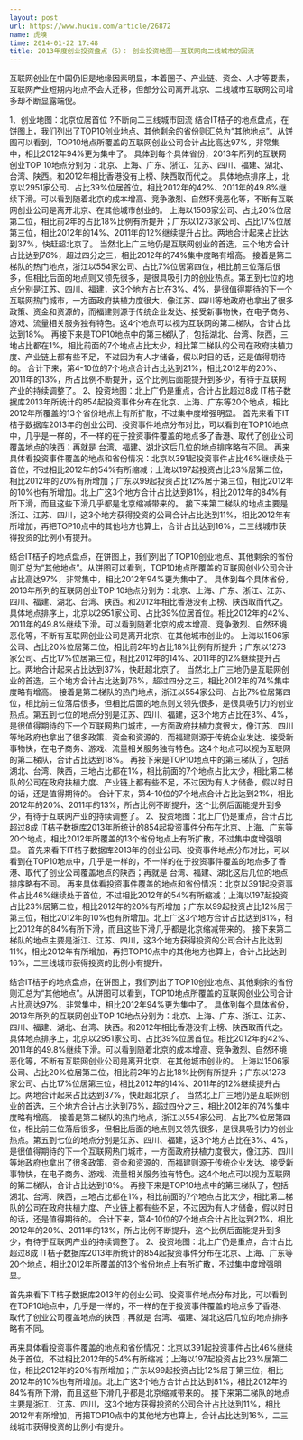 ```yaml
---
layout: post
url: https://www.huxiu.com/article/26872
name: 虎嗅
time: 2014-01-22 17:48
title: 2013年度创业投资盘点（5）： 创业投资地图——互联网向二线城市的回流
---
```

互联网创业在中国仍旧是地缘因素明显，本着圈子、产业链、资金、人才等要素，互联网产业短期内地点不会大迁移，但部分公司离开北京、二线城市互联网公司增多却不断显露端倪。

1、创业地图：北京位居首位 ?不断向二三线城市回流 结合IT桔子的地点盘点，在饼图上，我们列出了TOP10创业地点、其他剩余的省份则汇总为“其他地点”。从饼图可以看到，TOP10地点所覆盖的互联网创业公司合计占比高达97%，非常集中，相比2012年94%更为集中了。 具体到每个具体省份，2013年所列的互联网创业TOP 10地点分别为：北京、上海、广东、浙江、江苏、四川、福建、湖北、台湾、陕西。和2012年相比香港没有上榜、陕西取而代之。 具体地点排序上，北京以2951家公司、占比39%位居首位。相比2012年的42%、2011年的49.8%继续下滑。可以看到随着北京的成本增高、竞争激烈、自然环境恶化等，不断有互联网创业公司是离开北京、在其他城市创业的。 上海以1506家公司、占比20%位居第二位，相比前2年的占比18%比例有所提升；广东以1273家公司、占比17%位居第三位，相比2012年的14%、2011年的12%继续提升占比。两地合计起来占比达到37%，快赶超北京了。 当然北上广三地仍是互联网创业的首选，三个地方合计占比达到76%，超过四分之三，相比2012年的74%集中度略有增高。 接着是第二梯队的热门地点，浙江以554家公司、占比7%位居第四位，相比前三位落后很多，但相比后面的地点则又领先很多，是很具吸引力的创业热点。第五到七位的地点分别是江苏、四川、福建，这3个地方占比在3%、4%，是很值得期待的下一个互联网热门城市，一方面政府扶植力度很大，像江苏、四川等地政府也拿出了很多政策、资金和资源的，而福建则源于传统企业发达、接受新事物快，在电子商务、游戏、流量相关服务独有特色。这4个地点可以视为互联网的第二梯队，合计占比达到18%。 再接下来是TOP10地点中的第三梯队了，包括湖北、台湾、陕西，三地占比都在1%，相比前面的7个地点占比太少，相比第二梯队的公司在政府扶植力度、产业链上都有些不足，不过因为有人才储备，假以时日的话，还是值得期待的。 合计下来，第4-10位的7个地点合计占比达到21%，相比2012年的20%、2011年的13%，所占比例不断提升，这个比例后面能提升到多少，有待于互联网产业的持续调整了。 2、投资地图：北上广仍是重点，合计占比超过8成 IT桔子数据库2013年所统计的854起投资事件分布在北京、上海、广东等20个地点，相比2012年所覆盖的13个省份地点上有所扩散，不过集中度增强明显。 首先来看下IT桔子数据库2013年的创业公司、投资事件地点分布对比，可以看到在TOP10地点中，几乎是一样的，不一样的在于投资事件覆盖的地点多了香港、取代了创业公司覆盖地点的陕西；再就是 台湾、福建、湖北这后几位的地点排序略有不同。 再来具体看投资事件覆盖的地点和省份情况：北京以391起投资事件占比46%继续处于首位，不过相比2012年的54%有所缩减；上海以197起投资占比23%居第二位，相比2012年的20%有所增加；广东以99起投资占比12%居于第三位，相比2012年的10%也有所增加。北上广这3个地方合计占比达到81%，相比2012年的84%有所下滑，而且这些下滑几乎都是北京缩减带来的。 接下来第二梯队的地点主要是浙江、江苏、四川，这3个地方获得投资的公司合计占比达到11%，相比2012年有所增加，再把TOP10点中的其他地方也算上，合计占比达到16%，二三线城市获得投资的比例小有提升。

结合IT桔子的地点盘点，在饼图上，我们列出了TOP10创业地点、其他剩余的省份则汇总为“其他地点”。从饼图可以看到，TOP10地点所覆盖的互联网创业公司合计占比高达97%，非常集中，相比2012年94%更为集中了。 具体到每个具体省份，2013年所列的互联网创业TOP 10地点分别为：北京、上海、广东、浙江、江苏、四川、福建、湖北、台湾、陕西。和2012年相比香港没有上榜、陕西取而代之。 具体地点排序上，北京以2951家公司、占比39%位居首位。相比2012年的42%、2011年的49.8%继续下滑。可以看到随着北京的成本增高、竞争激烈、自然环境恶化等，不断有互联网创业公司是离开北京、在其他城市创业的。 上海以1506家公司、占比20%位居第二位，相比前2年的占比18%比例有所提升；广东以1273家公司、占比17%位居第三位，相比2012年的14%、2011年的12%继续提升占比。两地合计起来占比达到37%，快赶超北京了。 当然北上广三地仍是互联网创业的首选，三个地方合计占比达到76%，超过四分之三，相比2012年的74%集中度略有增高。 接着是第二梯队的热门地点，浙江以554家公司、占比7%位居第四位，相比前三位落后很多，但相比后面的地点则又领先很多，是很具吸引力的创业热点。第五到七位的地点分别是江苏、四川、福建，这3个地方占比在3%、4%，是很值得期待的下一个互联网热门城市，一方面政府扶植力度很大，像江苏、四川等地政府也拿出了很多政策、资金和资源的，而福建则源于传统企业发达、接受新事物快，在电子商务、游戏、流量相关服务独有特色。这4个地点可以视为互联网的第二梯队，合计占比达到18%。 再接下来是TOP10地点中的第三梯队了，包括湖北、台湾、陕西，三地占比都在1%，相比前面的7个地点占比太少，相比第二梯队的公司在政府扶植力度、产业链上都有些不足，不过因为有人才储备，假以时日的话，还是值得期待的。 合计下来，第4-10位的7个地点合计占比达到21%，相比2012年的20%、2011年的13%，所占比例不断提升，这个比例后面能提升到多少，有待于互联网产业的持续调整了。 2、投资地图：北上广仍是重点，合计占比超过8成 IT桔子数据库2013年所统计的854起投资事件分布在北京、上海、广东等20个地点，相比2012年所覆盖的13个省份地点上有所扩散，不过集中度增强明显。 首先来看下IT桔子数据库2013年的创业公司、投资事件地点分布对比，可以看到在TOP10地点中，几乎是一样的，不一样的在于投资事件覆盖的地点多了香港、取代了创业公司覆盖地点的陕西；再就是 台湾、福建、湖北这后几位的地点排序略有不同。 再来具体看投资事件覆盖的地点和省份情况：北京以391起投资事件占比46%继续处于首位，不过相比2012年的54%有所缩减；上海以197起投资占比23%居第二位，相比2012年的20%有所增加；广东以99起投资占比12%居于第三位，相比2012年的10%也有所增加。北上广这3个地方合计占比达到81%，相比2012年的84%有所下滑，而且这些下滑几乎都是北京缩减带来的。 接下来第二梯队的地点主要是浙江、江苏、四川，这3个地方获得投资的公司合计占比达到11%，相比2012年有所增加，再把TOP10点中的其他地方也算上，合计占比达到16%，二三线城市获得投资的比例小有提升。

结合IT桔子的地点盘点，在饼图上，我们列出了TOP10创业地点、其他剩余的省份则汇总为“其他地点”。从饼图可以看到，TOP10地点所覆盖的互联网创业公司合计占比高达97%，非常集中，相比2012年94%更为集中了。 具体到每个具体省份，2013年所列的互联网创业TOP 10地点分别为：北京、上海、广东、浙江、江苏、四川、福建、湖北、台湾、陕西。和2012年相比香港没有上榜、陕西取而代之。 具体地点排序上，北京以2951家公司、占比39%位居首位。相比2012年的42%、2011年的49.8%继续下滑。可以看到随着北京的成本增高、竞争激烈、自然环境恶化等，不断有互联网创业公司是离开北京、在其他城市创业的。 上海以1506家公司、占比20%位居第二位，相比前2年的占比18%比例有所提升；广东以1273家公司、占比17%位居第三位，相比2012年的14%、2011年的12%继续提升占比。两地合计起来占比达到37%，快赶超北京了。 当然北上广三地仍是互联网创业的首选，三个地方合计占比达到76%，超过四分之三，相比2012年的74%集中度略有增高。 接着是第二梯队的热门地点，浙江以554家公司、占比7%位居第四位，相比前三位落后很多，但相比后面的地点则又领先很多，是很具吸引力的创业热点。第五到七位的地点分别是江苏、四川、福建，这3个地方占比在3%、4%，是很值得期待的下一个互联网热门城市，一方面政府扶植力度很大，像江苏、四川等地政府也拿出了很多政策、资金和资源的，而福建则源于传统企业发达、接受新事物快，在电子商务、游戏、流量相关服务独有特色。这4个地点可以视为互联网的第二梯队，合计占比达到18%。 再接下来是TOP10地点中的第三梯队了，包括湖北、台湾、陕西，三地占比都在1%，相比前面的7个地点占比太少，相比第二梯队的公司在政府扶植力度、产业链上都有些不足，不过因为有人才储备，假以时日的话，还是值得期待的。 合计下来，第4-10位的7个地点合计占比达到21%，相比2012年的20%、2011年的13%，所占比例不断提升，这个比例后面能提升到多少，有待于互联网产业的持续调整了。 2、投资地图：北上广仍是重点，合计占比超过8成 IT桔子数据库2013年所统计的854起投资事件分布在北京、上海、广东等20个地点，相比2012年所覆盖的13个省份地点上有所扩散，不过集中度增强明显。

首先来看下IT桔子数据库2013年的创业公司、投资事件地点分布对比，可以看到在TOP10地点中，几乎是一样的，不一样的在于投资事件覆盖的地点多了香港、取代了创业公司覆盖地点的陕西；再就是 台湾、福建、湖北这后几位的地点排序略有不同。

再来具体看投资事件覆盖的地点和省份情况：北京以391起投资事件占比46%继续处于首位，不过相比2012年的54%有所缩减；上海以197起投资占比23%居第二位，相比2012年的20%有所增加；广东以99起投资占比12%居于第三位，相比2012年的10%也有所增加。北上广这3个地方合计占比达到81%，相比2012年的84%有所下滑，而且这些下滑几乎都是北京缩减带来的。 接下来第二梯队的地点主要是浙江、江苏、四川，这3个地方获得投资的公司合计占比达到11%，相比2012年有所增加，再把TOP10点中的其他地方也算上，合计占比达到16%，二三线城市获得投资的比例小有提升。

